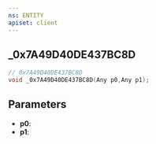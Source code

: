 ```yaml
---
ns: ENTITY
apiset: client
---
```

## _0x7A49D40DE437BC8D

```c
// 0x7A49D40DE437BC8D
void _0x7A49D40DE437BC8D(Any p0,Any p1);
```


## Parameters
* **p0**:
* **p1**:



